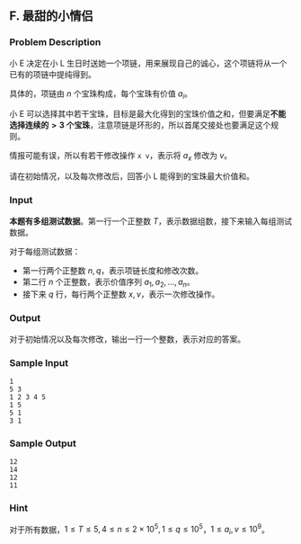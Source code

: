 ## F. 最甜的小情侣

### Problem Description

小 E 决定在小 L
生日时送她一个项链，用来展现自己的诚心，这个项链将从一个已有的项链中提纯得到。

具体的，项链由 $n$ 个宝珠构成，每个宝珠有价值 $a_i$。

小 E
可以选择其中若干宝珠，目标是最大化得到的宝珠价值之和，但要满足**不能选择连续的$>3$ 个宝珠**，注意项链是环形的，所以首尾交接处也要满足这个规则。

情报可能有误，所以有若干修改操作 `x v`，表示将 $a_x$ 修改为 $v$。

请在初始情况，以及每次修改后，回答小 L 能得到的宝珠最大价值和。

### Input

**本题有多组测试数据**。第一行一个正整数 $T$，表示数据组数，接下来输入每组测试数据。

对于每组测试数据：
- 第一行两个正整数 $n, q$，表示项链长度和修改次数。
- 第二行 $n$ 个正整数，表示价值序列 $a_1, a_2,\dots, a_n$。
- 接下来 $q$ 行，每行两个正整数 $x,v$，表示一次修改操作。

### Output

对于初始情况以及每次修改，输出一行一个整数，表示对应的答案。

### Sample Input

```plain
1
5 3
1 2 3 4 5
1 5
5 1
3 1
```

### Sample Output

```plain
12
14
12
11
```

### Hint

对于所有数据，$1\leq T\leq 5, 4\leq n\leq 2\times 10^5, 1\leq q\leq 10^5$，$1\leq a_i, v\leq 10^9$。

